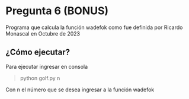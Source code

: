 # Pregunta 6 (BONUS)

Programa que calcula la función wadefok como fue definida por Ricardo Monascal en Octubre de 2023

## ¿Cómo ejecutar?

Para ejecutar ingresar en consola
> python golf.py n

Con n el número que se desea ingresar a la función wadefok